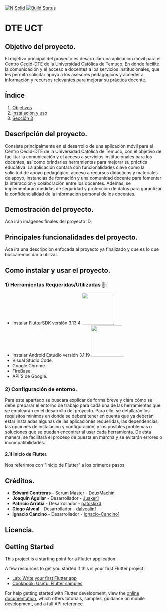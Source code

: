 
[![N|Solid](https://storage.googleapis.com/cms-storage-bucket/ec64036b4eacc9f3fd73.svg)](https://laravel.com)
[![Build Status](https://travis-ci.org/joemccann/dillinger.svg?branch=master)](https://github.com/DeuxMachin/TI3_2023)
# DTE UCT

## Objetivo del proyecto.

El objetivo principal del proyecto es desarrollar una aplicación móvil para el Centro Cedid-DTE de la Universidad Católica de Temuco. En donde facilite la comunicación y el acceso a docentes a los servicios institucionales, que les permita solicitar apoyo a los asesores pedagógicos y acceder a información y recursos relevantes para mejorar su práctica docente.

## Índice
1. [Objetivos](#Objetivo) 
2. [Instalación y uso](#Instalacion_y_uso) 
3. [Sección 3](#sección-3)

## Descripción del proyecto.

Consiste principalmente en el desarrollo de una aplicación móvil para el Centro Cedid-DTE de la Universidad Católica de Temuco, con el objetivo de facilitar la comunicación y el acceso a servicios institucionales para los docentes, así como brindarles herramientas para mejorar su práctica educativa. La aplicación contará con funcionalidades clave como la solicitud de apoyo pedagógico, acceso a recursos didácticos y materiales de apoyo, instancias de formación y una comunidad docente para fomentar la interacción y colaboración entre los docentes. Además, se implementarán medidas de seguridad y protección de datos para garantizar la confidencialidad de la información personal de los docentes.

## Demostración del proyecto.

Acá irán imágenes finales del proyecto :D.

## Principales funcionalidades del proyecto.
Aca ira una descripcion enfocada al proyecto ya finalizado y que es lo que buscaremos dar a utilizar.


## Como instalar y usar el proyecto.

### 1)  Herramientas Requeridas/Utilizadas 🔧:

- Instalar [Flutter](https://flutter.dev)SDK  versión 3.13.4  <img src="https://storage.googleapis.com/cms-storage-bucket/ec64036b4eacc9f3fd73.svg" width="100" >.
- Instalar Android Estudio versión 3.1.19 <img src="https://www.pngkit.com/png/full/259-2592742_clip-art-free-mobile-app-development-transprent-png.png" width="100" >.
- Visual Studio Code.
- Google Chrome.
- FireBase.
- API'S de Google.


### 2) Configuración de entorno. 
Para este apartado se buscara explicar de forma breve y clara cómo se debe preparar el entorno de trabajo para cada una de las herramientas que se emplearán en el desarrollo del proyecto. Para ello, se detallarán los requisitos mínimos en donde se deberá tener en cuenta que ya deberán estar instaladas algunas de las aplicaciones requeridas, las dependencias, las opciones de instalación y configuración, y los posibles problemas o soluciones que se puedan encontrar al usar cada herramienta. De esta manera, se facilitará el proceso de puesta en marcha y se evitarán errores o incompatibilidades.
#### 2.1) Inicio de Flutter.
Nos referimos con "Inicio de Flutter" a los primeros pasos 
## Créditos.
-  **Edward Contreras** - Scrum Master - [DeuxMachin](https://github.com/DeuxMachin)
-  **Joaquín Aguilar** - Desarrollador - [Juaker1](https://github.com/Juaker1)
-  **Patricio Arratia** - Desarrollador - [patoskixd](https://github.com/patoskixd)
-  **Diego Alveal** - Desarrollador - [dalvealinf](https://github.com/dalvealinf)
- **Ignacio Cancino** - Desarrollador  - [Ignacio-Cancino1](https://github.com/Ignacio-Cancino1)
## Licencia.


## Getting Started

This project is a starting point for a Flutter application.

A few resources to get you started if this is your first Flutter project:

- [Lab: Write your first Flutter app](https://docs.flutter.dev/get-started/codelab)
- [Cookbook: Useful Flutter samples](https://docs.flutter.dev/cookbook)

For help getting started with Flutter development, view the
[online documentation](https://docs.flutter.dev/), which offers tutorials,
samples, guidance on mobile development, and a full API reference.

